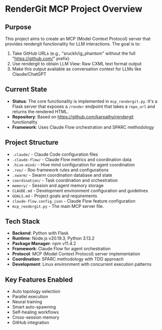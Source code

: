 # RenderGit MCP Project Overview

## Purpose
This project aims to create an MCP (Model Context Protocol) server that provides rendergit functionality for LLM interactions. The goal is to:

1. Take GitHub URLs (e.g., "sruckh/ig_phantom" without the full "https://github.com/" prefix)
2. Use rendergit to obtain LLM View: Raw CXML text format output
3. Make this output available as conversation context for LLMs like Claude/ChatGPT

## Current State
- **Status**: The core functionality is implemented in `mcp_rendergit.py`. It's a Flask server that exposes a `/render` endpoint that takes a `repo_url` and returns the rendered HTML.
- **Repository**: Based on https://github.com/karpathy/rendergit functionality
- **Framework**: Uses Claude Flow orchestration and SPARC methodology

## Project Structure
- `.claude/` - Claude Code configuration files
- `.claude-flow/` - Claude Flow metrics and coordination data
- `.hive-mind/` - Hive mind configuration for agent coordination
- `.roo/` - Roo framework rules and configurations
- `.swarm/` - Swarm coordination database and state
- `coordination/` - Task coordination and orchestration
- `memory/` - Session and agent memory storage
- `CLAUDE.md` - Development environment configuration and guidelines
- `GOALS.md` - Project goals and requirements
- `claude-flow.config.json` - Claude Flow feature configuration
- `mcp_rendergit.py` - The main MCP server file.

## Tech Stack
- **Backend**: Python with Flask
- **Runtime**: Node.js v20.19.3, Python 3.13.2
- **Package Manager**: npm v11.4.2
- **Framework**: Claude Flow for agent orchestration
- **Protocol**: MCP (Model Context Protocol) server implementation
- **Coordination**: SPARC methodology with TDD approach
- **Development**: Linux environment with concurrent execution patterns

## Key Features Enabled
- Auto topology selection
- Parallel execution
- Neural training
- Smart auto-spawning
- Self-healing workflows
- Cross-session memory
- GitHub integration
